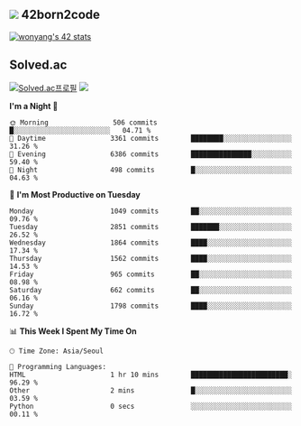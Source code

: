 
## <img src="https://img.shields.io/badge/-000000?style=flat&logo=42&logoColor=white"> 42born2code
<!--[![wonyang's 42 stats](https://badge42.vercel.app/api/v2/cl5nhe5b6007809kydha7ht42/stats?cursusId=21&coalitionId=88)](https://profile.intra.42.fr/users/wonyang)-->

[![wonyang's 42 stats](https://badge.mediaplus.ma/starryblue/wonyang?1337Badge=off&UM6P=off)](https://github.com/oakoudad/badge42)

## Solved.ac
[![Solved.ac프로필](http://mazassumnida.wtf/api/v2/generate_badge?boj=bennyws)](https://solved.ac/bennyws)
<a href="https://solved.ac/bennyws"><img src="http://mazandi.herokuapp.com/api?handle=bennyws&theme=cold"/></a>

<!--START_SECTION:waka-->
**I'm a Night 🦉** 

```text
🌞 Morning                506 commits         █░░░░░░░░░░░░░░░░░░░░░░░░   04.71 % 
🌆 Daytime                3361 commits        ████████░░░░░░░░░░░░░░░░░   31.26 % 
🌃 Evening                6386 commits        ███████████████░░░░░░░░░░   59.40 % 
🌙 Night                  498 commits         █░░░░░░░░░░░░░░░░░░░░░░░░   04.63 % 
```
📅 **I'm Most Productive on Tuesday** 

```text
Monday                   1049 commits        ██░░░░░░░░░░░░░░░░░░░░░░░   09.76 % 
Tuesday                  2851 commits        ███████░░░░░░░░░░░░░░░░░░   26.52 % 
Wednesday                1864 commits        ████░░░░░░░░░░░░░░░░░░░░░   17.34 % 
Thursday                 1562 commits        ████░░░░░░░░░░░░░░░░░░░░░   14.53 % 
Friday                   965 commits         ██░░░░░░░░░░░░░░░░░░░░░░░   08.98 % 
Saturday                 662 commits         ██░░░░░░░░░░░░░░░░░░░░░░░   06.16 % 
Sunday                   1798 commits        ████░░░░░░░░░░░░░░░░░░░░░   16.72 % 
```


📊 **This Week I Spent My Time On** 

```text
🕑︎ Time Zone: Asia/Seoul

💬 Programming Languages: 
HTML                     1 hr 10 mins        ████████████████████████░   96.29 % 
Other                    2 mins              █░░░░░░░░░░░░░░░░░░░░░░░░   03.59 % 
Python                   0 secs              ░░░░░░░░░░░░░░░░░░░░░░░░░   00.11 % 
```


<!--END_SECTION:waka-->
